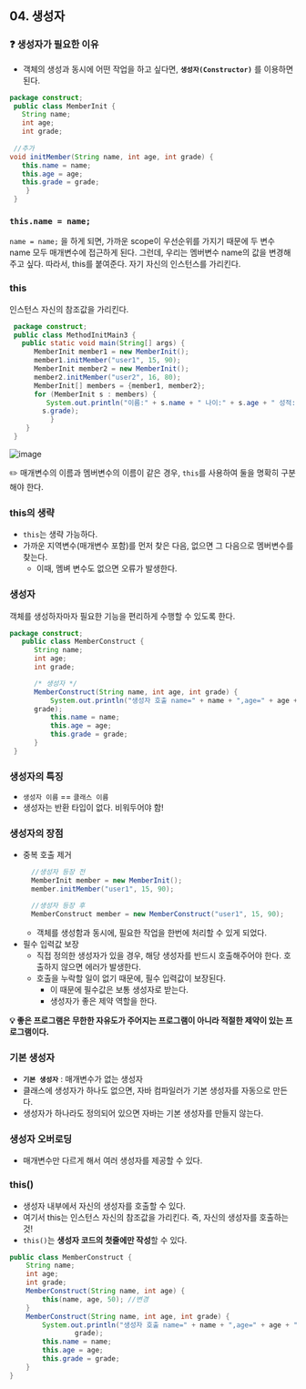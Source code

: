 ## 04. 생성자

### ❓ 생성자가 필요한 이유
- 객체의 생성과 동시에 어떤 작업을 하고 싶다면, **`생성자(Constructor)`** 를 이용하면 된다.

```java
package construct;
 public class MemberInit {
   String name;
   int age;
   int grade;
 
 //추가
void initMember(String name, int age, int grade) {
   this.name = name;
   this.age = age;
   this.grade = grade;
    }
 }
```
### `this.name = name;`
`name = name;` 을 하게 되면, 가까운 scope이 우선순위를 가지기 때문에 두 변수 name 모두 매개변수에 접근하게 된다. 
그런데, 우리는 멤버변수 name의 값을 변경해주고 싶다. 따라서, this를 붙여준다. 
자기 자신의 인스턴스를 가리킨다.

### this
인스턴스 자신의 참조값을 가리킨다.

```java
 package construct;
 public class MethodInitMain3 {
   public static void main(String[] args) {
      MemberInit member1 = new MemberInit();
      member1.initMember("user1", 15, 90);
      MemberInit member2 = new MemberInit();
      member2.initMember("user2", 16, 80);
      MemberInit[] members = {member1, member2};
      for (MemberInit s : members) {
         System.out.println("이름:" + s.name + " 나이:" + s.age + " 성적:" + 
        s.grade);
          }
    }
 }
```
![image](https://github.com/JavaGrowthSt/java-basic/assets/88030238/c619a012-f5a0-41e9-9b35-47d6daef1cf1)

✏️ 매개변수의 이름과 멤버변수의 이름이 같은 경우, `this`를 사용하여 둘을 명확히 구분해야 한다.

### this의 생략
- `this`는 생략 가능하다.
- 가까운 지역변수(매개변수 포함)를 먼저 찾은 다음, 없으면 그 다음으로 멤버변수를 찾는다.
  - 이때, 멤벼 변수도 없으면 오류가 발생한다.
 
### 생성자
객체를 생성하자마자 필요한 기능을 편리하게 수행할 수 있도록 한다.

```java
package construct;
   public class MemberConstruct {
      String name;
      int age;
      int grade;

      /* 생성자 */
      MemberConstruct(String name, int age, int grade) {
          System.out.println("생성자 호출 name=" + name + ",age=" + age + ",grade=" + 
      grade);
          this.name = name;
          this.age = age;
          this.grade = grade;
      }
 }
```
### 생성자의 특징
- `생성자 이름` == `클래스 이름`
- 생성자는 반환 타입이 없다. 비워두어야 함!


### 생성자의 장점
- 중복 호출 제거
  ```java
    //생성자 등장 전
    MemberInit member = new MemberInit();
    member.initMember("user1", 15, 90);

    //생성자 등장 후
    MemberConstruct member = new MemberConstruct("user1", 15, 90);
  ```
  - 객체를 생성함과 동시에, 필요한 작업을 한번에 처리할 수 있게 되었다.
- 필수 입력값 보장
  - 직접 정의한 생성자가 있을 경우, 해당 생성자를 반드시 호출해주어야 한다. 호출하지 않으면 에러가 발생한다.
  - 호출을 누락할 일이 없기 때문에, 필수 입력값이 보장된다.
    - 이 때문에 필수값은 보통 생성자로 받는다.
    - 생성자가 좋은 제약 역할을 한다.
      
**💡 좋은 프로그램은 무한한 자유도가 주어지는 프로그램이 아니라 적절한 제약이 있는 프로그램이다.**

### 기본 생성자
- **`기본 생성자`** : 매개변수가 없는 생성자
- 클래스에 생성자가 하나도 없으면, 자바 컴파일러가 기본 생성자를 자동으로 만든다.
- 생성자가 하나라도 정의되어 있으면 자바는 기본 생성자를 만들지 않는다.

### 생성자 오버로딩
- 매개변수만 다르게 해서 여러 생성자를 제공할 수 있다.

### this()
- 생성자 내부에서 자신의 생성자를 호출할 수 있다.
- 여기서 this는 인스턴스 자신의 참조값을 가리킨다. 즉, 자신의 생성자를 호출하는 것!
- `this()`는 **생성자 코드의 첫줄에만 작성**할 수 있다.
```java
public class MemberConstruct {
    String name;
    int age;
    int grade;
    MemberConstruct(String name, int age) {
        this(name, age, 50); //변경
    }
    MemberConstruct(String name, int age, int grade) {
        System.out.println("생성자 호출 name=" + name + ",age=" + age + ",grade=" +
                grade);
        this.name = name;
        this.age = age;
        this.grade = grade;
    }
}
```
